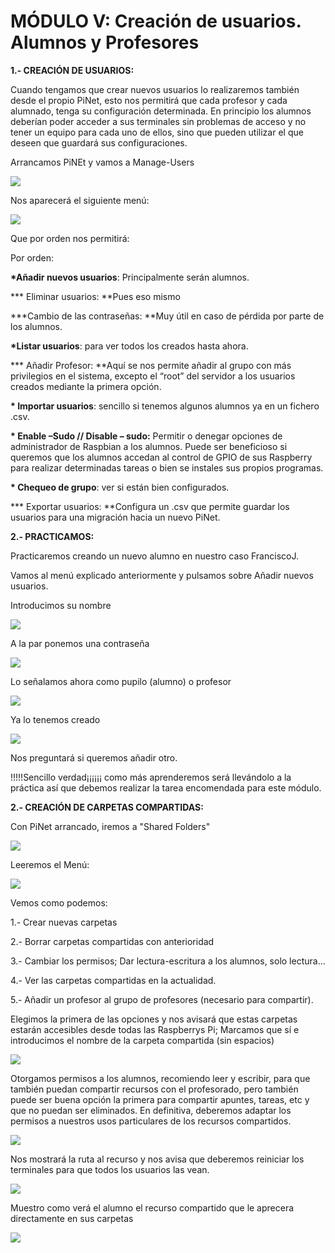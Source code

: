 # MÓDULO V: Creación de usuarios. Alumnos y Profesores

**1.- CREACIÓN DE USUARIOS:**

Cuando tengamos que crear nuevos usuarios lo realizaremos también desde el propio PiNet, esto nos permitirá que cada profesor y cada alumnado, tenga su configuración determinada. En principio los alumnos deberían poder acceder a sus terminales sin problemas de acceso y no tener un equipo para cada uno de ellos, sino que pueden utilizar el que deseen que guardará sus configuraciones.

Arrancamos PiNEt y vamos a Manage-Users

![](/assets/import.pnghtt)

Nos aparecerá el siguiente menú:

![](/assets/veas)

Que por orden nos permitirá:

Por orden:

**\*Añadir nuevos usuarios**: Principalmente serán alumnos.

**\* Eliminar usuarios: **Pues eso mismo

**\*Cambio de las contraseñas: **Muy útil en caso de pérdida por parte de los alumnos.

**\*Listar usuarios**: para ver todos los creados hasta ahora.

**\* Añadir Profesor: **Aquí se nos permite añadir al grupo con más privilegios en el sistema, excepto el “root” del servidor a los usuarios creados mediante la primera opción.

**\* Importar usuarios**: sencillo si tenemos algunos alumnos ya en un fichero .csv.

**\* Enable –Sudo // Disable – sudo:** Permitir o denegar opciones de administrador de Raspbian a los alumnos. Puede ser beneficioso si queremos que los alumnos accedan al control de GPIO de sus Raspberry para realizar determinadas tareas o bien se instales sus propios programas.

**\* Chequeo de grupo**: ver si están bien configurados.

**\* Exportar usuarios: **Configura un .csv que permite guardar los usuarios para una migración hacia un nuevo PiNet.

**2.- PRACTICAMOS:**

Practicaremos creando un nuevo alumno en nuestro caso FranciscoJ.

Vamos al menú explicado anteriormente y pulsamos sobre Añadir nuevos usuarios.

Introducimos su nombre

![](/assets/y6)

A la par ponemos una contraseña

![](/assets/bvccx)

Lo señalamos ahora como pupilo \(alumno\) o profesor

![](/assets/cvdfe4rt)

Ya lo tenemos creado

![](/assets/fin)

Nos preguntará si queremos añadir otro.

!!!!!Sencillo verdad¡¡¡¡¡¡ como más aprenderemos será llevándolo a la práctica así que debemos realizar la tarea encomendada para este módulo.

**2.- CREACIÓN DE CARPETAS COMPARTIDAS:**

Con PiNet arrancado, iremos a "Shared Folders"

![](/assets/vfds)

Leeremos el Menú:

![](/assets/vdf)

Vemos como podemos:

1.- Crear nuevas carpetas

2.- Borrar carpetas compartidas con anterioridad

3.- Cambiar los permisos; Dar lectura-escritura a los alumnos, solo lectura...

4.- Ver las carpetas compartidas en la actualidad.

5.- Añadir un profesor al grupo de profesores \(necesario para compartir\).



Elegimos la primera de las opciones y nos avisará que estas carpetas estarán accesibles desde todas las Raspberrys Pi; Marcamos que sí e introducimos el nombre de la carpeta compartida \(sin espacios\)

![](/assets/cas)

Otorgamos permisos a los alumnos, recomiendo leer y escribir, para que también puedan compartir recursos con el profesorado, pero también puede ser buena opción la primera para compartir apuntes, tareas, etc y que no puedan ser eliminados. En definitiva, deberemos adaptar los permisos a nuestros usos particulares de los recursos compartidos.

![](/assets/import.png,,.mmp)

Nos mostrará la ruta al recurso y nos avisa que deberemos reiniciar los terminales para que todos los usuarios las vean.

![](/assets/import.pngñl)

Muestro como verá el alumno el recurso compartido que le aprecera directamente en sus carpetas

![](/assets/dewq)







